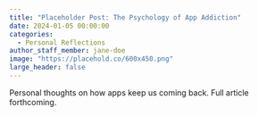 ```yaml
---
title: "Placeholder Post: The Psychology of App Addiction"
date: 2024-01-05 00:00:00
categories:
  - Personal Reflections
author_staff_member: jane-doe
image: "https://placehold.co/600x450.png"
large_header: false
---
```


Personal thoughts on how apps keep us coming back. Full article forthcoming.
